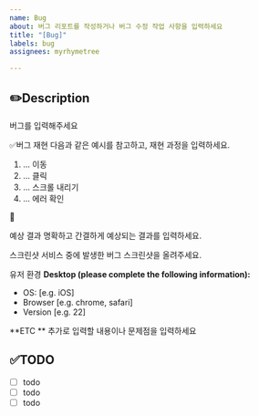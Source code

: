 ```yaml
---
name: Bug
about: 버그 리포트를 작성하거나 버그 수정 작업 사항을 입력하세요
title: "[Bug]"
labels: bug
assignees: myrhymetree

---
```


✏️Description
-
버그를 입력해주세요

✅버그 재현
다음과 같은 예시를 참고하고, 재현 과정을 입력하세요.
1. ... 이동
2. ... 클릭
3. ... 스크롤 내리기
4. ... 에러 확인 

:bug:

예상 결과
명확하고 간결하게 예상되는 결과를 입력하세요.

스크린샷
서비스 중에 발생한 버그 스크린샷을 올려주세요.

유저 환경
**Desktop (please complete the following information):**
 - OS: [e.g. iOS]
 - Browser [e.g. chrome, safari]
 - Version [e.g. 22]

**ETC **
추가로 입력할 내용이나 문제점을 입력하세요

✅TODO
-
- [ ] todo
- [ ] todo
- [ ] todo
